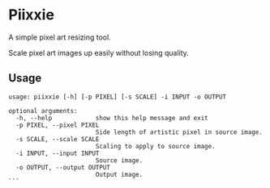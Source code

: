 Piixxie
=======

A simple pixel art resizing tool.

Scale pixel art images up easily without losing quality.

Usage
-----

````
usage: piixxie [-h] [-p PIXEL] [-s SCALE] -i INPUT -o OUTPUT

optional arguments:
  -h, --help            show this help message and exit
  -p PIXEL, --pixel PIXEL
                        Side length of artistic pixel in source image.
  -s SCALE, --scale SCALE
                        Scaling to apply to source image.
  -i INPUT, --input INPUT
                        Source image.
  -o OUTPUT, --output OUTPUT
                        Output image.
```
